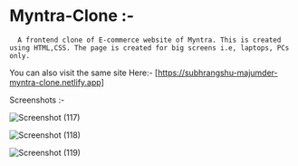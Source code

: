# Myntra-Clone :- 
      A frontend clone of E-commerce website of Myntra. This is created using HTML,CSS. The page is created for big screens i.e, laptops, PCs only.



You can also visit the same site 
Here:- 
    [https://subhrangshu-majumder-myntra-clone.netlify.app]


Screenshots :- 



![Screenshot (117)](https://github.com/subhrangshu9/Myntra_Clone/assets/74654165/d60ff353-f7ba-4566-ac7c-c372cf4ff4ec)


![Screenshot (118)](https://github.com/subhrangshu9/Myntra_Clone/assets/74654165/41e2126c-df82-4578-b7de-a39285e4bee8)


![Screenshot (119)](https://github.com/subhrangshu9/Myntra_Clone/assets/74654165/5ffc05c9-5027-4eb3-9f5f-b592cefc5edd)
